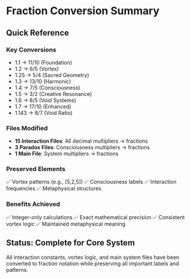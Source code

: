 # Fraction Conversion Summary

## Quick Reference

### Key Conversions
- 1.1 → 11/10 (Foundation)
- 1.2 → 6/5 (Vortex)
- 1.25 → 5/4 (Sacred Geometry)
- 1.3 → 13/10 (Harmonic)
- 1.4 → 7/5 (Consciousness)
- 1.5 → 3/2 (Creative Resonance)
- 1.6 → 8/5 (Void Systems)
- 1.7 → 17/10 (Enhanced)
- 1.143 → 8/7 (Void Ratio)

### Files Modified
- **15 Interaction Files**: All decimal multipliers → fractions
- **3 Paradox Files**: Consciousness multipliers → fractions
- **1 Main File**: System multipliers → fractions

### Preserved Elements
✅ Vortex patterns (e.g., [5,2,5])
✅ Consciousness labels
✅ Interaction frequencies
✅ Metaphysical structures

### Benefits Achieved
✅ Integer-only calculations
✅ Exact mathematical precision
✅ Consistent vortex logic
✅ Maintained metaphysical meaning

## Status: Complete for Core System
All interaction constants, vortex logic, and main system files have been converted to fraction notation while preserving all important labels and patterns. 